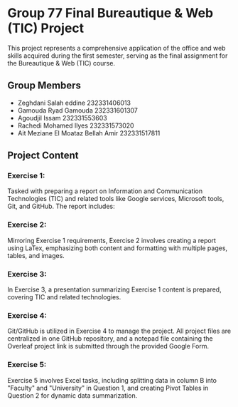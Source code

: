 # Group 77 Final Bureautique & Web (TIC) Project

This project represents a comprehensive application of the office and web skills acquired during the first semester, serving as the final assignment for the Bureautique & Web (TIC) course.

## Group Members
- Zeghdani Salah eddine 232331406013
- Gamouda Ryad Gamouda 232331601307
- Agoudjil Issam 232331553603
- Rachedi Mohamed Ilyes 232331573020
- Ait Meziane El Moataz Bellah Amir 232331517811

## Project Content

### Exercise 1:
Tasked with preparing a report on Information and Communication Technologies (TIC) and related tools like Google services, Microsoft tools, Git, and GitHub. The report includes:

### Exercise 2:
Mirroring Exercise 1 requirements, Exercise 2 involves creating a report using LaTex, emphasizing both content and formatting with multiple pages, tables, and images.

### Exercise 3:
In Exercise 3, a presentation summarizing Exercise 1 content is prepared, covering TIC and related technologies.

### Exercise 4:
Git/GitHub is utilized in Exercise 4 to manage the project. All project files are centralized in one GitHub repository, and a notepad file containing the Overleaf project link is submitted through the provided Google Form.

### Exercise 5:
Exercise 5 involves Excel tasks, including splitting data in column B into "Faculty" and "University" in Question 1, and creating Pivot Tables in Question 2 for dynamic data summarization.
